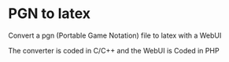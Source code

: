 # PGN  to latex
Convert a pgn (Portable Game Notation) file to latex with a WebUI  

The converter is coded in C/C++ and the WebUI is Coded in PHP 


